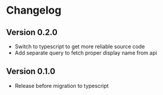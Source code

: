 # Changelog

## Version 0.2.0

- Switch to typescript to get more reliable source code
- Add separate query to fetch proper display name from api

## Version 0.1.0

- Release before migration to typescript
